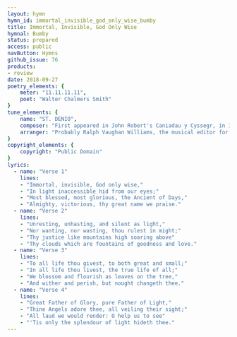 ```yaml
---
layout: hymn
hymn_id: immortal_invisible_god_only_wise_bumby
title: Immortal, Invisible, God Only Wise
hymnal: Bumby
status: prepared
access: public
navButton: Hymns
github_issue: 76
products:
- review
date: 2018-09-27
poetry_elements: {
    meter: "11.11.11.11",
    poet: "Walter Chalmers Smith"
}
tune_elements: {
    name: "ST. DENIO",
    composer: "First appeared in John Robert's Caniadau y Cyssegr, in 1839",
    arranger: "Probably Ralph Vaughan Williams, the musical editor for The English Hymnal (1906)"
}
copyright_elements: {
    copyright: "Public Domain"
}
lyrics:
  - name: "Verse 1"
    lines:
    - "Immortal, invisible, God only wise,"
    - "In light inaccessible hid from our eyes;"
    - "Most blessed, most glorious, the Ancient of Days,"
    - "Almighty, victorious, thy great name we praise."
  - name: "Verse 2"
    lines:
    - "Unresting, unhasting, and silent as light,"
    - "Nor wanting, nor wasting, thou rulest in might;"
    - "Thy justice like mountains high soaring above"
    - "Thy clouds which are fountains of goodness and love."
  - name: "Verse 3"
    lines:
    - "To all life thou givest, to both great and small;"
    - "In all life thou livest, the true life of all;"
    - "We blossom and flourish as leaves on the tree,"
    - "And wither and perish, but nought changeth thee."
  - name: "Verse 4"
    lines:
    - "Great Father of Glory, pure Father of Light,"
    - "Thine Angels adore thee, all veiling their sight;"
    - "All laud we would render: O help us to see"
    - "'Tis only the splendour of light hideth thee."
---
```

